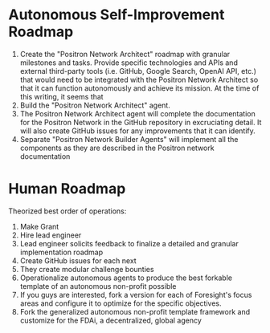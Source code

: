 # Autonomous Self-Improvement Roadmap

1. Create the "Positron Network Architect" roadmap with granular milestones and tasks. Provide specific technologies and APIs and external third-party tools (i.e. GitHub, Google Search, OpenAI API, etc.) that would need to be integrated with the Positron Network Architect so that it can function autonomously and achieve its mission. At the time of this writing, it seems that
2. Build the "Positron Network Architect" agent.
3. The Positron Network Architect agent will complete the documentation for the Positron Network in the GitHub repository in excruciating detail. It will also create GitHub issues for any improvements that it can identify.
4. Separate "Positron Network Builder Agents" will implement all the components as they are described in the Positron network documentation

# Human Roadmap

Theorized best order of operations:

1. Make Grant
2. Hire lead engineer
3. Lead engineer solicits feedback to finalize a detailed and granular implementation roadmap
4. Create GitHub issues for each next
5. They create modular challenge bounties
6. Operationalize autonomous agents to produce the best forkable template of an autonomous non-profit possible
7. If you guys are interested, fork a version for each of Foresight's focus areas and configure it to optimize for the specific objectives.
8. Fork the generalized autonomous non-profit template framework and customize for the FDAi, a decentralized, global agency
